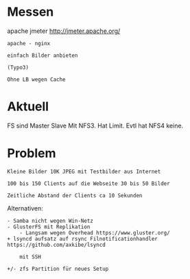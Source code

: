 # Messen
apache jmeter http://jmeter.apache.org/

    apache - nginx

    einfach Bilder anbieten

    (Typo3)

    Ohne LB wegen Cache


# Aktuell
FS sind Master Slave
Mit NFS3. Hat Limit. Evtl hat NFS4 keine.

# Problem

    Kleine Bilder 10K JPEG mit Testbilder aus Internet

    100 bis 150 Clients auf die Webseite 30 bis 50 Bilder

    Zeitliche Abstand der Clients ca 10 Sekunden


Alternativen:

    - Samba nicht wegen Win-Netz
    - GlusterFS mit Replikation 
        - Langsam wegen Overhead https://www.gluster.org/
    + lsyncd aufsatz auf rsync Filnotificationhandler https://github.com/axkibe/lsyncd

        mit SSH

    +/- zfs Partition für neues Setup
